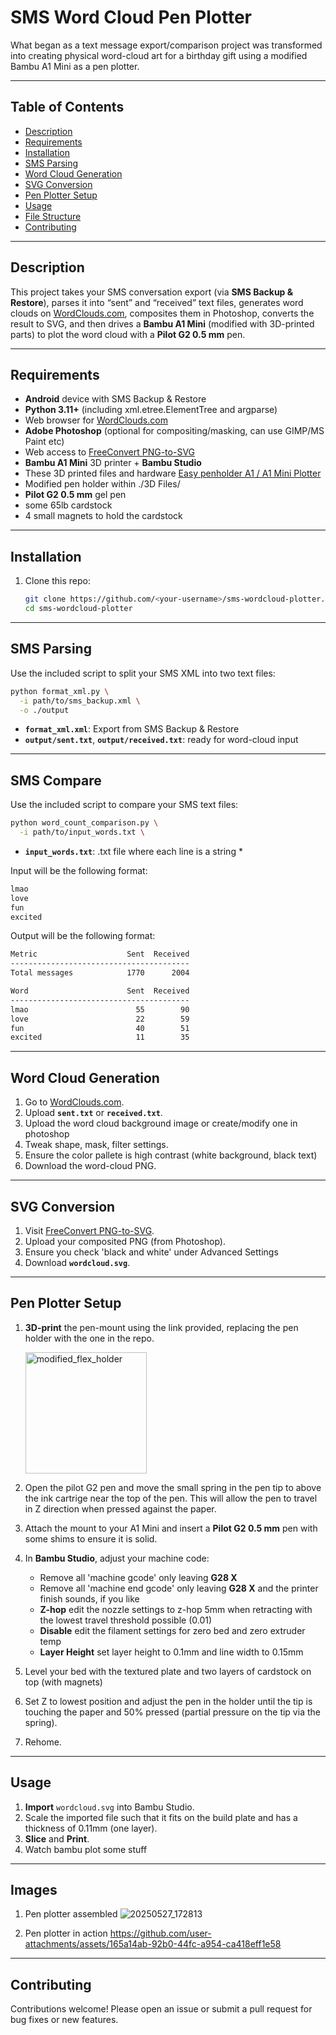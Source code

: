 # SMS Word Cloud Pen Plotter

What began as a text message export/comparison project was transformed into creating physical word-cloud art for a birthday gift using a modified Bambu A1 Mini as a pen plotter.

---

## Table of Contents

- [Description](#description)  
- [Requirements](#requirements)  
- [Installation](#installation)  
- [SMS Parsing](#sms-parsing)  
- [Word Cloud Generation](#word-cloud-generation)  
- [SVG Conversion](#svg-conversion)  
- [Pen Plotter Setup](#pen-plotter-setup)  
- [Usage](#usage)  
- [File Structure](#file-structure)  
- [Contributing](#contributing)  

---

## Description

This project takes your SMS conversation export (via **SMS Backup & Restore**), parses it into “sent” and “received” text files, generates word clouds on [WordClouds.com](https://www.wordclouds.com/), composites them in Photoshop, converts the result to SVG, and then drives a **Bambu A1 Mini** (modified with 3D-printed parts) to plot the word cloud with a **Pilot G2 0.5 mm** pen.

---

## Requirements

- **Android** device with SMS Backup & Restore  
- **Python 3.11+** 
  (including xml.etree.ElementTree and argparse)
- Web browser for [WordClouds.com](https://www.wordclouds.com/)  
- **Adobe Photoshop** (optional for compositing/masking, can use GIMP/MS Paint etc)  
- Web access to [FreeConvert PNG-to-SVG](https://www.freeconvert.com/png-to-svg)  
- **Bambu A1 Mini** 3D printer + **Bambu Studio**
- These 3D printed files and hardware [Easy penholder A1 / A1 Mini Plotter](https://makerworld.com/en/models/1362648-easy-penholder-a1-a1-mini-plotter#profileId-1407684)
- Modified pen holder within ./3D Files/
- **Pilot G2 0.5 mm** gel pen
- some 65lb cardstock
- 4 small magnets to hold the cardstock

---

## Installation

1. Clone this repo:  
   ```bash
   git clone https://github.com/<your-username>/sms-wordcloud-plotter.git
   cd sms-wordcloud-plotter

---

## SMS Parsing

Use the included script to split your SMS XML into two text files:

```bash
python format_xml.py \
  -i path/to/sms_backup.xml \
  -o ./output
```

* **`format_xml.xml`**: Export from SMS Backup & Restore
* **`output/sent.txt`**, **`output/received.txt`**: ready for word-cloud input

---

## SMS Compare

Use the included script to compare your SMS text files:

```bash
python word_count_comparison.py \
  -i path/to/input_words.txt \
```

* **`input_words.txt`**: .txt file where each line is a string *
  
Input will be the following format:
```bash
lmao
love
fun
excited
```
Output will be the following format:
```bash
Metric                    Sent  Received
----------------------------------------
Total messages            1770      2004

Word                      Sent  Received
----------------------------------------
lmao                        55        90
love                        22        59
fun                         40        51
excited                     11        35
```

---

## Word Cloud Generation

1. Go to [WordClouds.com](https://www.wordclouds.com/).
2. Upload **`sent.txt`** or **`received.txt`**.
3. Upload the word cloud background image or create/modify one in photoshop
4. Tweak shape, mask, filter settings.
5. Ensure the color pallete is high contrast (white background, black text)
6. Download the word-cloud PNG.

---

## SVG Conversion

1. Visit [FreeConvert PNG-to-SVG](https://www.freeconvert.com/png-to-svg).
2. Upload your composited PNG (from Photoshop).
3. Ensure you check 'black and white' under Advanced Settings
4. Download **`wordcloud.svg`**.

---

## Pen Plotter Setup

1. **3D-print** the pen-mount using the link provided, replacing the pen holder with the one in the repo.
   
    <img width="194" alt="modified_flex_holder" src="https://github.com/user-attachments/assets/f4c8545e-f0a4-42a8-bfb8-c3b965e86fc6" />
  
3. Open the pilot G2 pen and move the small spring in the pen tip to above the ink cartrige near the top of the pen. This will allow the pen to travel in Z direction when pressed against the paper.
4. Attach the mount to your A1 Mini and insert a **Pilot G2 0.5 mm** pen with some shims to ensure it is solid.
5. In **Bambu Studio**, adjust your machine code:
   * Remove all 'machine gcode' only leaving **G28 X**
   * Remove all 'machine end gcode' only leaving **G28 X** and the printer finish sounds, if you like
   * **Z-hop** edit the nozzle settings to z-hop 5mm when retracting with the lowest travel threshold possible (0.01)
   * **Disable** edit the filament settings for zero bed and zero extruder temp
   * **Layer Height** set layer height to 0.1mm and line width to 0.15mm
6. Level your bed with the textured plate and two layers of cardstock on top (with magnets)
7. Set Z to lowest position and adjust the pen in the holder until the tip is touching the paper and 50% pressed (partial pressure on the tip via the spring).
8. Rehome.

---

## Usage

1. **Import** `wordcloud.svg` into Bambu Studio.
2. Scale the imported file such that it fits on the build plate and has a thickness of 0.11mm (one layer).
3. **Slice** and **Print**.
4. Watch bambu plot some stuff

---

## Images

1. Pen plotter assembled
![20250527_172813](https://github.com/user-attachments/assets/bdc452b6-10ee-4bc0-88b4-34fb79581315)



3. Pen plotter in action
https://github.com/user-attachments/assets/165a14ab-92b0-44fc-a954-ca418eff1e58


---

## Contributing

Contributions welcome! Please open an issue or submit a pull request for bug fixes or new features.

```

